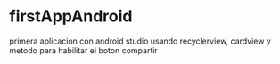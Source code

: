 # firstAppAndroid
primera aplicacion con android studio usando recyclerview, cardview y metodo para habilitar el boton compartir
